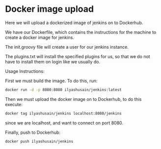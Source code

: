 # Docker image upload

Here we will upload a dockerized image of jenkins on to Dockerhub.

We have our Dockerfile, which contains the instructions for the machine to create a docker image for jenkins.

The init.groovy file will create a user for our jenkins instance.

The plugins.txt will install the specified plugins for us, so that we do not have to install them on login like we usually do.

Usage Instructions:

First we must build the image. To do this, run:

```bash
docker run -d -p 8080:8080 ilyashusain/jenkins:latest
```

Then we must upload the docker image on to Dockerhub, to do this execute:

```bash
docker tag ilyashusain/jenkins localhost:8080/jenkins
```

since we are localhost, and want to connect on port 8080.

Finally, push to Dockerhub:

```bash
docker push ilyashusain/jenkins
```
